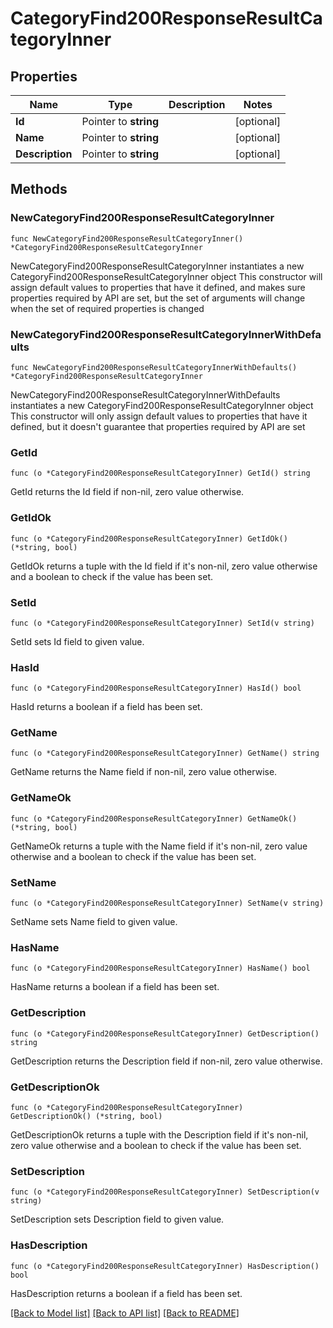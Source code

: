 # CategoryFind200ResponseResultCategoryInner

## Properties

Name | Type | Description | Notes
------------ | ------------- | ------------- | -------------
**Id** | Pointer to **string** |  | [optional] 
**Name** | Pointer to **string** |  | [optional] 
**Description** | Pointer to **string** |  | [optional] 

## Methods

### NewCategoryFind200ResponseResultCategoryInner

`func NewCategoryFind200ResponseResultCategoryInner() *CategoryFind200ResponseResultCategoryInner`

NewCategoryFind200ResponseResultCategoryInner instantiates a new CategoryFind200ResponseResultCategoryInner object
This constructor will assign default values to properties that have it defined,
and makes sure properties required by API are set, but the set of arguments
will change when the set of required properties is changed

### NewCategoryFind200ResponseResultCategoryInnerWithDefaults

`func NewCategoryFind200ResponseResultCategoryInnerWithDefaults() *CategoryFind200ResponseResultCategoryInner`

NewCategoryFind200ResponseResultCategoryInnerWithDefaults instantiates a new CategoryFind200ResponseResultCategoryInner object
This constructor will only assign default values to properties that have it defined,
but it doesn't guarantee that properties required by API are set

### GetId

`func (o *CategoryFind200ResponseResultCategoryInner) GetId() string`

GetId returns the Id field if non-nil, zero value otherwise.

### GetIdOk

`func (o *CategoryFind200ResponseResultCategoryInner) GetIdOk() (*string, bool)`

GetIdOk returns a tuple with the Id field if it's non-nil, zero value otherwise
and a boolean to check if the value has been set.

### SetId

`func (o *CategoryFind200ResponseResultCategoryInner) SetId(v string)`

SetId sets Id field to given value.

### HasId

`func (o *CategoryFind200ResponseResultCategoryInner) HasId() bool`

HasId returns a boolean if a field has been set.

### GetName

`func (o *CategoryFind200ResponseResultCategoryInner) GetName() string`

GetName returns the Name field if non-nil, zero value otherwise.

### GetNameOk

`func (o *CategoryFind200ResponseResultCategoryInner) GetNameOk() (*string, bool)`

GetNameOk returns a tuple with the Name field if it's non-nil, zero value otherwise
and a boolean to check if the value has been set.

### SetName

`func (o *CategoryFind200ResponseResultCategoryInner) SetName(v string)`

SetName sets Name field to given value.

### HasName

`func (o *CategoryFind200ResponseResultCategoryInner) HasName() bool`

HasName returns a boolean if a field has been set.

### GetDescription

`func (o *CategoryFind200ResponseResultCategoryInner) GetDescription() string`

GetDescription returns the Description field if non-nil, zero value otherwise.

### GetDescriptionOk

`func (o *CategoryFind200ResponseResultCategoryInner) GetDescriptionOk() (*string, bool)`

GetDescriptionOk returns a tuple with the Description field if it's non-nil, zero value otherwise
and a boolean to check if the value has been set.

### SetDescription

`func (o *CategoryFind200ResponseResultCategoryInner) SetDescription(v string)`

SetDescription sets Description field to given value.

### HasDescription

`func (o *CategoryFind200ResponseResultCategoryInner) HasDescription() bool`

HasDescription returns a boolean if a field has been set.


[[Back to Model list]](../README.md#documentation-for-models) [[Back to API list]](../README.md#documentation-for-api-endpoints) [[Back to README]](../README.md)


